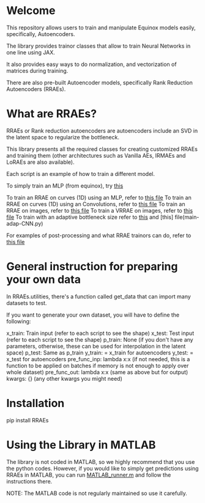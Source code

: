 # Welcome

This repository allows users to train and manipulate Equinox models easily, specifically, Autoencoders.

The library provides trainor classes that allow to train Neural Networks in one line using JAX.

It also provides easy ways to do normalization, and vectorization of matrices during training.

There are also pre-built Autoencoder models, specifically Rank Reduction Autoencoders (RRAEs).

# What are RRAEs?

RRAEs or Rank reduction autoencoders are autoencoders include an SVD in the latent space to regularize the bottleneck.

This library presents all the required classes for creating customized RRAEs and training them (other architectures such as Vanilla AEs, IRMAEs and LoRAEs are also available).

Each script is an example of how to train a different model.

To simply train an MLP (from equinox), try [this](general-MLP.py)

To train an RRAE on curves (1D) using an MLP, refer to [this file](main-MLP.py)
To train an RRAE on curves (1D) using an Convolutions, refer to [this file](main-CNN1D.py)
To train an RRAE on images, refer to [this file](main-CNN.py)
To train a VRRAE on images, refer to [this file](main-var-CNN.py)
To train with an adaptive bottleneck size refer to [this](main-adap-MLP.py) and [this] file(main-adap-CNN.py)

For examples of post-processing and what RRAE trainors can do, refer to [this file](post_process.py)

# General instruction for preparing your own data

In RRAEs.utilities, there's a function called get_data that can import many datasets to test.

If you want to generate your own dataset, you will have to define the following:

x_train: Train input (refer to each script to see the shape)
x_test: Test input (refer to each script to see the shape)
p_train: None (if you don't have any parameters, otherwise, 
            these can be used for interpolation in the latent space)
p_test: Same as p_train
y_train: = x_train for autoencoders
y_test: = x_test for autoencoders
pre_func_inp: lambda x:x (if not needed, this is a function to be applied
                          on batches if memory is not enough to apply
                          over whole dataset)
pre_func_out: lambda x:x (same as above but for output)
kwargs: {} (any other kwargs you might need)

# Installation

pip install RRAEs

# Using the Library in MATLAB

The library is not coded in MATLAB, so we highly recommend that you use the python codes. However, if you would like to simply get predictions using RRAEs in MATLAB, you can run [MATLAB_runner.m](MATLAB_runner.m) and follow the instructions there.

NOTE: The MATLAB code is not regularly maintained so use it carefully.

